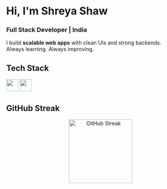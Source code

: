 # Hi, I'm Shreya Shaw
### Full Stack Developer | India  

I build **scalable web apps** with clean UIs and strong backends.  
Always learning. Always improving.  


## Tech Stack  

<p align="left">  
  <!-- Core -->
  <img src="https://skillicons.dev/icons?i=html,css,js,ts,react,next,tailwind,nodejs,express,mongodb,postgres,supabase" height="32"/>  
  <!-- <br/ -->
  <!-- Backend / Tools -->
  <img src="https://skillicons.dev/icons?i=redis,prisma,postman,git,github,vscode,vercel,docker" height="32"/>  
</p>  


## GitHub Streak  

<p align="center">
  <img src="https://streak-stats.demolab.com?user=shreyashaw05&theme=radical" alt="GitHub Streak" height="170"/>
</p>  

